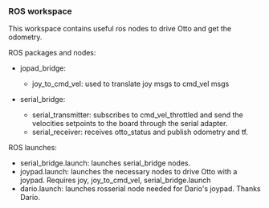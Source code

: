### ROS workspace

This workspace contains useful ros nodes to drive Otto and get the odometry.

ROS packages and nodes:

* jopad_bridge:
    * joy_to_cmd_vel: used to translate joy msgs to cmd_vel msgs
    
* serial_bridge:
    * serial_transmitter: subscribes to cmd_vel_throttled and send the velocities setpoints to the board through the serial adapter.
    * serial_receiver: receives otto_status and publish odometry and tf.

ROS launches:
* serial\_bridge.launch: launches serial_bridge nodes.
* joypad.launch: launches the necessary nodes to drive Otto with a joypad. Requires joy, joy\_to\_cmd\_vel, serial_bridge.launch
* dario.launch: launches rosserial node needed for Dario's joypad. Thanks Dario.